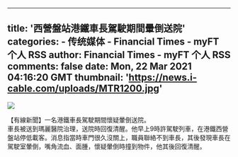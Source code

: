 
---
title: '西營盤站港鐵車長駕駛期間暈倒送院'
categories: 
    - 传统媒体
    - Financial Times - myFT 个人 RSS
author: Financial Times - myFT 个人 RSS
comments: false
date: Mon, 22 Mar 2021 04:16:20 GMT
thumbnail: 'https://news.i-cable.com/uploads/MTR1200.jpg'
---

<div>   
<img src="https://news.i-cable.com/uploads/MTR1200.jpg" referrerpolicy="no-referrer"><p></p><div>【有線新聞】一名港鐵車長駕駛期間懷疑暈倒送院。<br></div><div>車長被送到瑪麗醫院治理，送院時回復清醒。他早上9時許駕駛列車，在港鐵西營盤站停低載客。消息指當時車門很久沒關上，職員聯絡不到車長，其後發現車長在駕駛室暈倒，嘴角流血、面腫，懷疑暈倒時撞到物件，他其後回復清醒。</div><p></p>  
</div>
            